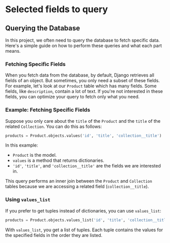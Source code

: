 # Selected fields to query

## Querying the Database

In this project, we often need to query the database to fetch specific data. Here's a simple guide on how to perform these queries and what each part means.

### Fetching Specific Fields

When you fetch data from the database, by default, Django retrieves all fields of an object. But sometimes, you only need a subset of these fields. For example, let's look at our `Product` table which has many fields. Some fields, like `description`, contain a lot of text. If you're not interested in these fields, you can optimize your query to fetch only what you need.

### Example: Fetching Specific Fields

Suppose you only care about the `title` of the `Product` and the `title` of the related `Collection`. You can do this as follows:

```python
products = Product.objects.values('id', 'title', 'collection__title')
```

In this example:
- `Product` is the model.
- `values` is a method that returns dictionaries.
- `'id'`, `'title'`, and `'collection__title'` are the fields we are interested in.

This query performs an inner join between the `Product` and `Collection` tables because we are accessing a related field (`collection__title`).

### Using `values_list`

If you prefer to get tuples instead of dictionaries, you can use `values_list`:

```python
products = Product.objects.values_list('id', 'title', 'collection__title')
```

With `values_list`, you get a list of tuples. Each tuple contains the values for the specified fields in the order they are listed.

